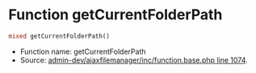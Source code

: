 Function getCurrentFolderPath
===========================





```php
mixed getCurrentFolderPath()
```

* Function name: getCurrentFolderPath
* Source: [admin-dev/ajaxfilemanager/inc/function.base.php line 1074](https://github.com/PrestaShop/PrestaShop/blob/1.5.6.3/admin-dev/ajaxfilemanager/inc/function.base.php#L1074).

